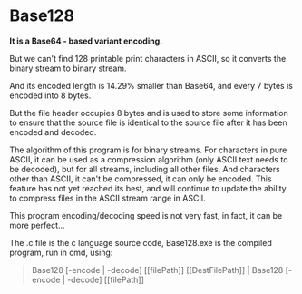 Base128
=======

**It is a Base64 - based variant encoding.**

But we can't find 128 printable print characters in ASCII, so it converts the binary stream to binary stream.

And its encoded length is 14.29% smaller than Base64, and every 7 bytes is encoded into 8 bytes.

But the file header occupies 8 bytes and is used to store some information to ensure that the source file is identical to the source file after it has been encoded and decoded.

The algorithm of this program is for binary streams. For characters in pure ASCII, it can be used as a compression algorithm (only ASCII text needs to be decoded), but for all streams, including all other files, And characters other than ASCII, it can't be compressed, it can only be encoded.
This feature has not yet reached its best, and will continue to update the ability to compress files in the ASCII stream range in ASCII.

This program encoding/decoding speed is not very fast, in fact, it can be more perfect...

The .c file is the c language source code, Base128.exe is the compiled program, run in cmd, using:

>Base128 \[-encode | -decode\] \[\[filePath\]\] \[\[DestFilePath\]\] |
Base128 \[-encode | -decode\] \[\[filePath\]\]
